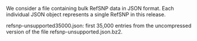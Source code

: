 We consider a file containing
bulk RefSNP data in JSON format.  Each individual JSON object represents a
single RefSNP in this release. 

refsnp-unsupported35000.json: first 35,000 entries from the uncompressed version of the file refsnp-unsupported.json.bz2.

